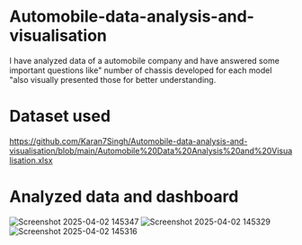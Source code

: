 # Automobile-data-analysis-and-visualisation
I have analyzed data of a automobile company and have answered some important questions like" number of chassis developed for each model "also visually presented those for better understanding.
# Dataset used
https://github.com/Karan7Singh/Automobile-data-analysis-and-visualisation/blob/main/Automobile%20Data%20Analysis%20and%20Visualisation.xlsx
# Analyzed data and dashboard
![Screenshot 2025-04-02 145347](https://github.com/user-attachments/assets/ce945aff-0c19-4c61-a638-2750c72f51ee)
![Screenshot 2025-04-02 145329](https://github.com/user-attachments/assets/3fd89c06-0388-458d-8c08-c424899eb355)
![Screenshot 2025-04-02 145316](https://github.com/user-attachments/assets/ec7cae4a-b07f-4724-8351-37e5d3b6bb22)
